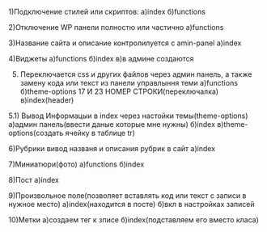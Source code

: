 1)Подключение стилей или скриптов:
    а)index
    б)functions
    
2)Отключение WP панели полностю или частично
    а)functions


3)Название сайта и описание контролилуется с amin-panel 
    а)index



4)Виджеты
    а)functions
    б)index
    в)в админе создаются
    
    
5) Переключается css и других файлов через админ панель, а также замену кода или текст из панели управлыння теми
    а)functions
    б)theme-options 17 И 23 НОМЕР СТРОКИ(переключалка)
    в)index(header)


5.1) Вывод Информацыи в index через настойки темы(theme-options)
    а)админ панель(ввести даные которые мне нужны)
    б)index
    в)theme-options(создать ячейку в таблице tr)



6)Рубрики вивод названя и описания рубрик в сайт
    а)index
    
7)Миниатюри(фото)
  а)functions
  б)index
  
  
8)Пост
  а)index
 
9)Произвольное поле(позволяет вставлять код или текст с записи в нужное место)
  а)index(находится в посте)
  б)вкл в настройках записей
  
10)Метки
    а)создаем тег к зписе
    б)index(подставляем его вместо класа)
